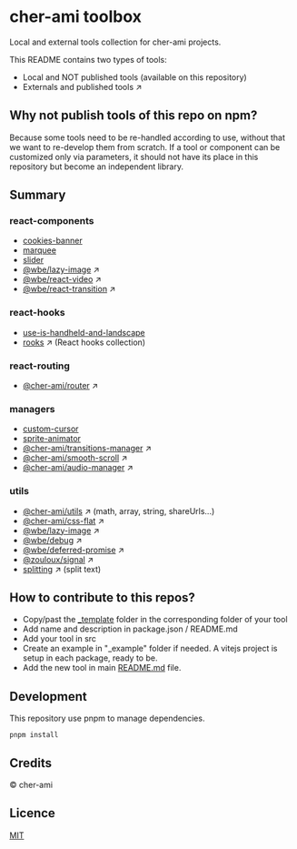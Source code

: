 # cher-ami toolbox

Local and external tools collection for cher-ami projects.

This README contains two types of tools:

- Local and NOT published tools (available on this repository)
- Externals and published tools ↗

## Why not publish tools of this repo on npm?

Because some tools need to be re-handled according to use, without that we want to re-develop them from scratch.
If a tool or component can be customized only via parameters, it should not have its place in this repository but become an independent library.

## Summary

### react-components

- [cookies-banner](packages/react-components/cookies-banner)
- [marquee](packages/react-components/marquee)
- [slider](packages/react-components/slider)
- [@wbe/lazy-image](https://github.com/willybrauner/lazy-image) ↗
- [@wbe/react-video](https://github.com/willybrauner/react-libraries/tree/main/packages/react-components/react-video) ↗
- [@wbe/react-transition](https://github.com/willybrauner/react-libraries/tree/main/packages/react-components/react-transition) ↗

### react-hooks

- [use-is-handheld-and-landscape](packages/react-hooks/use-is-handheld-and-landscape)
- [rooks](https://react-hooks.org/) ↗ (React hooks collection)

### react-routing

- [@cher-ami/router](https://github.com/cher-ami/router) ↗

### managers

- [custom-cursor](packages/managers/custom-cursor)
- [sprite-animator](packages/managers/sprite-animator)
- [@cher-ami/transitions-manager](https://github.com/cher-ami/transitions-manager) ↗
- [@cher-ami/smooth-scroll](https://github.com/cher-ami/smooth-scroll) ↗
- [@cher-ami/audio-manager](https://github.com/cher-ami/audio-manager) ↗

### utils

- [@cher-ami/utils](https://github.com/cher-ami/utils) ↗ (math, array, string, shareUrls...)
- [@cher-ami/css-flat](https://github.com/cher-ami/css-flat) ↗
- [@wbe/lazy-image](https://github.com/willybrauner/lazy-image) ↗
- [@wbe/debug](https://github.com/willybrauner/debug) ↗
- [@wbe/deferred-promise](https://github.com/willybrauner/deferred-promise) ↗
- [@zouloux/signal](https://github.com/zouloux/signal) ↗
- [splitting](https://splitting.js.org/) ↗ (split text)

## How to contribute to this repos?

- Copy/past the [\_template](template) folder in the corresponding folder of your tool
- Add name and description in package.json / README.md
- Add your tool in src
- Create an example in "\_example" folder if needed. A vitejs project is setup in each package, ready to be.
- Add the new tool in main [README.md](README.md) file.

## Development

This repository use pnpm to manage dependencies.

```shell
pnpm install
```

## Credits

© cher-ami

## Licence

[MIT](LICENSE)
